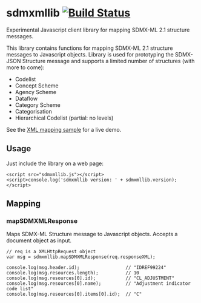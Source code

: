 # sdmxmllib [![Build Status](https://travis-ci.org/airosa/sdmxmllib.svg?branch=master)](https://travis-ci.org/airosa/sdmxmllib)

Experimental Javascript client library for mapping SDMX-ML 2.1 structure messages.

This library contains functions for mapping SDMX-ML 2.1 structure messages to
Javascript objects. Library is used for prototyping the SDMX-JSON Structure
message and supports a limited number of structures (with more to come):

- Codelist
- Concept Scheme
- Agency Scheme
- Dataflow
- Category Scheme
- Categorisation
- Hierarchical Codelist (partial: no levels)

See the [XML mapping sample](http://airosa.github.io/sdmxmllib/samples/sdmxmlmap/)
for a live demo.


## Usage ##

Just include the library on a web page:

```
<script src="sdmxmllib.js"></script>
<script>console.log('sdmxmllib version: ' + sdmxmllib.version);</script>
```

## Mapping ##

### mapSDMXMLResponse

Maps SDMX-ML Structure message to Javascript objects. Accepts a document object
as input.

```
// req is a XMLHttpRequest object
var msg = sdmxmllib.mapSDMXMLResponse(req.responseXML);

console.log(msg.header.id);                 // "IDREF99224"
console.log(msg.resources.length);          // 10
console.log(msg.resources[0].id);           // "CL_ADJUSTMENT"
console.log(msg.resources[0].name);         // "Adjustment indicator code list"
console.log(msg.resources[0].items[0].id);  // "C"
```
